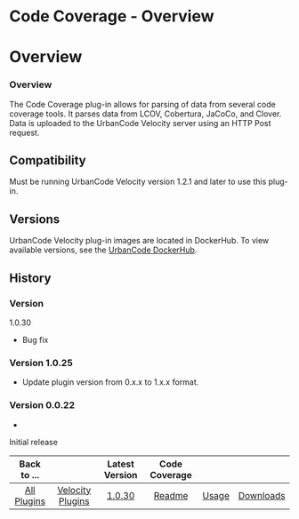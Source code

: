 
Code Coverage - Overview
========================

# Overview



### Overview




  The Code Coverage plug-in allows for parsing of data from several code coverage tools. It parses 
data from LCOV, Cobertura, JaCoCo, and Clover. Data is uploaded to the UrbanCode Velocity server using an HTTP Post 
request.


Compatibility
-------------


Must be running UrbanCode Velocity version 1.2.1 and later to use this plug-in.



Versions
--------


UrbanCode Velocity plug-in images are located in DockerHub. To view available versions, see the 
[UrbanCode DockerHub](https://hub.docker.com/r/urbancode/ucv-ext-coverage-core/tags). 


History
-------


### Version 
1.0.30


* Bug fix


### Version 1.0.25


* Update plugin version from 0.x.x to 1.x.x format.


### Version 0.0.22


* 
Initial release


|Back to ...||Latest Version|Code Coverage |||
| :---: | :---: | :---: | :---: | :---: | :---: |
|[All Plugins](../../index.md)|[Velocity Plugins](../README.md)|[1.0.30]()|[Readme](README.md)|[Usage](usage.md)|[Downloads](downloads.md)|
